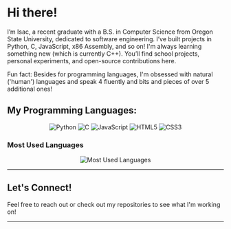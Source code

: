 # Hi there!
I’m Isac, a recent graduate with a B.S. in Computer Science from Oregon State University, dedicated to software engineering.
I’ve built projects in Python, C, JavaScript, x86 Assembly, and so on! I'm always learning something new (which is currently C++).
You’ll find school projects, personal experiments, and open-source contributions here.


Fun fact: Besides for programming languages, I'm obsessed with natural ('human') languages and speak 4 fluently and bits and pieces of over 5 additional ones!

## My Programming Languages:

<p align="center">
  <img src="https://img.shields.io/badge/Python-3776AB?style=for-the-badge&logo=python&logoColor=white" alt="Python"/>
  <img src="https://img.shields.io/badge/C-00599C?style=for-the-badge&logo=c&logoColor=white" alt="C"/>
  <img src="https://img.shields.io/badge/JavaScript-F7DF1E?style=for-the-badge&logo=javascript&logoColor=black" alt="JavaScript"/>
  <img src="https://img.shields.io/badge/HTML5-E34F26?style=for-the-badge&logo=html5&logoColor=white" alt="HTML5"/>
  <img src="https://img.shields.io/badge/CSS3-1572B6?style=for-the-badge&logo=css3&logoColor=white" alt="CSS3"/>
</p>

### Most Used Languages

<p align="center">
  <img src="https://github-readme-stats.vercel.app/api/top-langs/?username=polasais&layout=compact&theme=dark&hide_border=true" alt="Most Used Languages"/>
</p>

---

## Let's Connect!

Feel free to reach out or check out my repositories to see what I'm working on!

---
